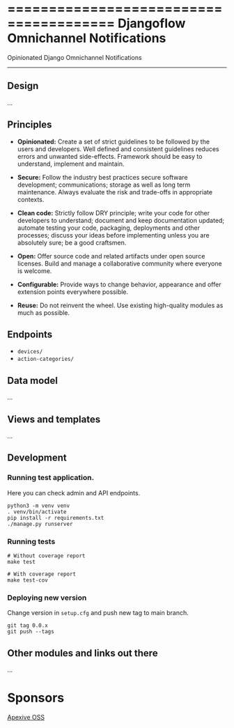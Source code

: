 =======================================
Djangoflow Omnichannel Notifications
=======================================

Opinionated Django Omnichannel Notifications





------
Design
------

...

Principles
----------

* **Opinionated:** Create a set of strict guidelines to be followed by the users
  and developers. Well defined and consistent guidelines reduces errors and
  unwanted side-effects. Framework should be easy to understand, implement and maintain.

* **Secure:** Follow the industry best practices secure software development; communications;
  storage as well as long term maintenance. Always evaluate the risk and trade-offs in
  appropriate contexts.

* **Clean code:** Strictly follow DRY principle; write your code for other developers
  to understand; document and keep documentation updated; automate testing your code,
  packaging, deployments and other processes; discuss your ideas before implementing unless
  you are absolutely sure; be a good craftsmen.

* **Open:** Offer source code and related artifacts under open source licenses. Build
  and manage a collaborative community where everyone is welcome.

* **Configurable:** Provide ways to change behavior, appearance and offer extension points
  everywhere possible.

* **Reuse:** Do not reinvent the wheel. Use existing high-quality modules as much as possible.

Endpoints
---------

* `devices/`
* `action-categories/`

Data model
----------

...

Views and templates
-------------------

...


## Development


### Running test application.

Here you can check admin and API endpoints.

```
python3 -m venv venv
. venv/bin/activate
pip install -r requirements.txt
./manage.py runserver
```


### Running tests

```
# Without coverage report
make test

# With coverage report
make test-cov
```


### Deploying new version

Change version in `setup.cfg` and push new tag to main branch.

```
git tag 0.0.x
git push --tags
```

## Other modules and links out there


...

Sponsors
========

[Apexive OSS](https://apexive.com)

